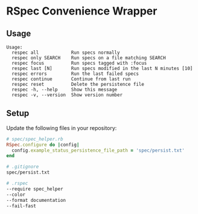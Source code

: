 # RSpec Convenience Wrapper

## Usage

```
Usage:
  respec all            Run specs normally
  respec only SEARCH    Run specs on a file matching SEARCH
  respec focus          Run specs tagged with :focus
  respec last [N]       Run specs modified in the last N minutes [10]
  respec errors         Run the last failed specs
  respec continue       Continue from last run
  respec reset          Delete the persistence file
  respec -h, --help     Show this message
  respec -v, --version  Show version number
```

## Setup 

Update the following files in your repository:

```ruby
# spec/spec_helper.rb
RSpec.configure do |config|
  config.example_status_persistence_file_path = 'spec/persist.txt'
end
```

```bash
# .gitignore
spec/persist.txt
```

```bash
# .rspec
--require spec_helper
--color
--format documentation
--fail-fast
```
